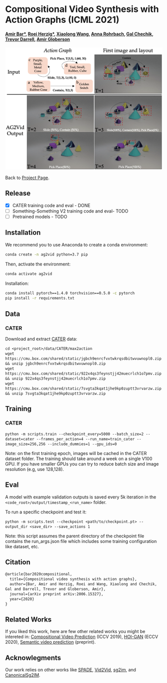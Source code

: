 # Compositional Video Synthesis with Action Graphs (ICML 2021)
#### [Amir Bar*](https://amirbar.net), [Roei Herzig*](https://roeiherz.github.io/), [Xiaolong Wang](https://xiaolonw.github.io/), [Anna Rohrbach](https://anna-rohrbach.net/), [Gal Chechik](https://https://chechiklab.biu.ac.il/), [Trevor Darrell](https://people.eecs.berkeley.edu/~trevor/), [Amir Globerson](http://www.cs.tau.ac.il/~gamir/)
![ag2vid](Videos/teaser1-5.png)

Back to [Project Page](https://roeiherz.github.io/AG2Video).

## Release
- [x] CATER training code and eval - DONE
- [ ] Something-Something V2 training code and eval- TODO
- [ ] Pretrained models - TODO

## Installation
We recommend you to use Anaconda to create a conda environment:
```bash
conda create -n ag2vid python=3.7 pip
```
Then, activate the environment:
```bash
conda activate ag2vid
```
Installation:
```bash
conda install pytorch==1.4.0 torchvision==0.5.0 -c pytorch
pip install -r requirements.txt
```

## Data
### CATER
Download and extract [CATER](https://github.com/rohitgirdhar/CATER/blob/master/generate/README.md#direct-links) data:
```
cd <project_root>/data/CATER/max2action
wget https://cmu.box.com/shared/static/jgbch9enrcfvxtwkrqsdbitwvuwnopl0.zip && unzip jgbch9enrcfvxtwkrqsdbitwvuwnopl0.zip
wget https://cmu.box.com/shared/static/922x4qs3feynstjj42muecrlch1o7pmv.zip && unzip 922x4qs3feynstjj42muecrlch1o7pmv.zip
wget https://cmu.box.com/shared/static/7svgta3kqat1jhe9kp0zuptt3vrvarzw.zip && unzip 7svgta3kqat1jhe9kp0zuptt3vrvarzw.zip
```

## Training
### CATER
```
python -m scripts.train --checkpoint_every=5000 --batch_size=2 --dataset=cater --frames_per_action=4 --run_name=train_cater --image_size=256,256 --include_dummies=1 --gpu_ids=0
```
Note: on the first training epoch, images will be cached in the CATER dataset folder. The training should take around a week on a single V100 GPU. If you have smaller GPUs you can try to reduce batch size and image resolution (e.g, use 128,128).  

## Eval
A model with example validation outputs is saved every 5k iteration in the ```<code_root>/output/timestamp_<run_name>``` folder.

To run a specific checkpoint and test it:
```
python -m scripts.test --checkpoint <path/to/checkpoint.pt> --output_dir <save_dir> --save_actions 1
```
Note: this script assumes the parent directory of the checkpoint file contains the run_args.json file which includes some training configuration like dataset, etc.  

## Citation
```
@article{bar2020compositional,
  title={Compositional video synthesis with action graphs},
  author={Bar, Amir and Herzig, Roei and Wang, Xiaolong and Chechik, Gal and Darrell, Trevor and Globerson, Amir},
  journal={arXiv preprint arXiv:2006.15327},
  year={2020}
}
```

## Related Works
If you liked this work, here are few other related works you might be intereted in: [Compositional Video Prediction](https://judyye.github.io/CVP/) (ICCV 2019), [HOI-GAN](https://www.sfu.ca/~mnawhal/projects/zs_hoi_generation.html) (ECCV 2020), [Semantic video prediction](https://iccv-mac.github.io/MAC/) (preprint).  


## Acknowlegments
Our work relies on other works like [SPADE](https://nvlabs.github.io/SPADE/), [Vid2Vid](https://github.com/NVIDIA/vid2vid), [sg2im](https://arxiv.org/abs/1804.01622), and [CanonicalSg2IM](https://arxiv.org/abs/1912.07414).

